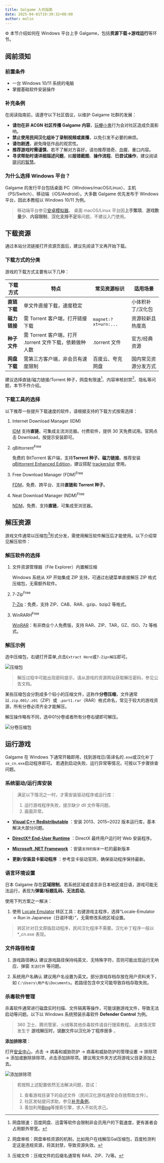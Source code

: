 ```yaml
---
title: Galgame 入坑指南
date: 2025-04-01T19:39:32+08:00
author: molin
---
```


⚙ 本节介绍如何在 Windows 平台上手 Galgame，包括**资源下载->游戏运行**等环节。

<!--more-->

## 阅前须知

### 前置条件
- 一台 Windows 10/11 系统的电脑
- 掌握基础软件安装操作

### 补充条例

在阅读指南前，请遵守以下社区倡议，以维护 Galgame 社群的发展：

- **请勿在非 ACGN 社区传播 Galgame 内容**，[玩梗小鬼](https://mzh.moegirl.org.cn/%E5%B0%8F%E9%AC%BC)行为会对社区造成负面影响。
- **禁止使用民间汉化组补丁录制视频或直播**，以免引发不必要的麻烦。
- **请勿剧透**，避免降低作品的观赏性。
- **推荐游戏时需谨慎**，若不了解对方喜好，请勿推荐猎奇、血腥、重口内容。
- **寻求帮助时请详细描述问题**，如**报错截图**、**操作流程**、**已尝试操作**，建议阅读[提问的智慧](https://soc.ustc.edu.cn/CODH/other/ask/)。

### 为什么选择 Windows 平台？

Galgame 的发行平台包括桌面 PC（Windows/macOS/Linux）、主机（PS/Switch）、移动端（iOS/Android）。大多数 Galgame 优先发布于 Windows 平台，因此本教程以 Windows 10/11 为例。

> 移动端平台参见[安卓模拟器](/docs/%E5%90%84%E7%A7%8D%E6%A8%A1%E6%8B%9F%E5%99%A8%E4%BB%8B%E7%BB%8D/)。
> 桌面 macOS/Linux 平台因**上手繁琐**、**游戏数量少**、**内容限制**、**汉化支持不足**等问题，不建议入门使用。

## 下载资源

通过本站分流链接打开资源页面后，建议先阅读下文再开始下载。

### 下载方式的分类

游戏的下载方式主要有以下几种：

| 下载方式     | 特点                                                    | 常见资源标识         | 适用场景             |
| ------------ | ------------------------------------------------------- | -------------------- | -------------------- |
| **直链下载** | 单文件直接下载，速度稳定                                |                      | 小体积补丁/汉化包    |
| **磁力链接** | 需 Torrent 客户端，打开链接下载                         | `magnet:?xt=urn:...` | 资源较新且热度高     |
| **种子文件** | 需 Torrent 客户端，打开 .torrent 文件下载，依赖做种人数 | .torrent 文件        | 官方/经典资源        |
| **网盘下载** | 需第三方客户端，非会员有速度限制                        | 百度云、夸克网盘     | 国内常见资源分发方式 |

建议选择直链/磁力链接/Torrent 种子，网盘有限速[^speed]、内容审核封禁[^ban]、隐私等问题，本节不作介绍。

### 下载工具的选择

以下推荐一些提升下载速度的软件，请根据支持的下载方式按需选择：

1. Internet Download Manager (IDM)

   [IDM](https://www.internetdownloadmanager.com/) 支持**直链**，可集成主流浏览器。付费软件，提供 30 天免费试用。官网点击 Download，按提示安装即可。

2. qBittorrent<sup>Free</sup>

   免费的 BitTorrent 客户端，支持**Torrent 种子、磁力链接**。推荐安装 [qBittorrent Enhanced Edition](https://github.com/c0re100/qBittorrent-Enhanced-Edition/releases)，建议搭配 [trackerslist](https://trackerslist.com/) 使用。

3. Free Download Manager (FDM)<sup>Free</sup>

   [FDM](https://www.freedownloadmanager.org/zh/)，免费、跨平台、支持**直链和 Torrent 种子**。

4. Neat Download Manager (NDM)<sup>Free</sup>

   [NDM](https://neatdownloadmanager.com/index.php/en/)，免费、支持**直链**，可集成至浏览器。

## 解压资源

游戏文件通常以压缩包[^compress]形式分发，需使用解压软件解压后才能使用。以下介绍常见解压软件：

### 解压软件的选择

1. 文件资源管理器（File Explorer）内置解压缩

   Windows 系统从 XP 开始集成 ZIP 支持，可通过右键菜单直接解压 ZIP 格式压缩包，无需额外软件。

2. 7-Zip<sup>Free</sup>

   [7-Zip](https://sparanoid.com/lab/7z/)：免费，支持 ZIP、CAB、RAR、gzip、bzip2 等格式。

3. WinRARH<sup>Free</sup>

   [WinRAR](https://www.winrar.com.cn/)：有非商业个人免费版，支持 RAR、ZIP、TAR，GZ、ISO、7z 等格式。

### 解压示例

选中压缩包，右键打开菜单,点击`Extract Here`或`7-Zip>解压`即可。

![压缩包](/img/1744642505.avif)

> 解压过程中可能出现密码提示，请从游戏的资源网站获取解压密码，参见公告文档。

某些压缩包会分割成多个较小的压缩文件，这称作**分卷压缩**，文件通常以`.zip.001/.z01`（ZIP）或` .part1.rar`（RAR）格式命名，常见于较大的游戏资源，所有分卷必须齐全才能解压。

解压操作略有不同，选中01分卷或者所有分卷右键即可解压。

![分卷压缩包](/img/1744642255.avif)

## 运行游戏

Galgame 在 Windows 下通常开箱即用，找到游戏日/英译名的`.exe`或汉化补丁`xx_cn.exe`启动程序即可。
若遇到启动失败、运行异常等情况，可按以下步骤排查问题。

### 系统驱动/运行库安装

> 满足以下情况之一时，才需安装驱动程序或运行库：
> 1. 运行游戏程序失败，提示缺少 dll 文件等问题。
> 2. 画面异常。

- **[Visual C++ Redistributable](https://learn.microsoft.com/zh-cn/cpp/windows/latest-supported-vc-redist?view=msvc-170)**
  ：安装 2013、2015~2022 版本运行库，基本解决大部分问题。

- **[DirectX® End-User Runtime](http://www.microsoft.com/zh-cn/download/details.aspx?id=35&751be11f-ede8-5a0c-058c-2ee190a24fa6=True)**
  ：DirectX 最终用户运行时 Web 安装程序。

- **[Microsoft .NET Framework](https://dotnet.microsoft.com/zh-cn/download/dotnet-framework)**
   ：安装`支持的版本`一栏的最新版本
- **更新/安装显卡驱动程序**
   ：参考显卡驱动官网，确保驱动程序保持最新。

### 语言环境设置

日本 Galgame 存在**区域限制**。若系统区域或语言非日本地区或日语，游戏可能无法运行，表现为**弹窗/标题乱码、无法启动**。

使用下列方案之一解决：

1. 使用 [Locale Emulator](https://github.com/xupefei/Locale-Emulator) 转区工具：右键游戏主程序，选择“Locale-Emulator → Run in Japanese（日语环境）”，无需修改系统区域设置。

> 转区针对日文原版启动程序，民间汉化程序不需要。汉化补丁程序一般以 *_cn.exe 表现。

### 文件路径检查

1. 游戏路径确认
   建议游戏路径保持纯英文、无特殊字符，否则可能出现运行无响应、弹窗 `无法打开` 等问题。

2. 系统用户名确认
   建议用户名设置为英文。部分游戏存档存放在用户资料夹下，如 `C:\Users\用户名\Documents`。若路径包含中文可能导致存档存取失败。

### 杀毒软件管理

杀毒软件通常进行磁盘实时扫描、文件隔离等操作，可能误删游戏文件，导致无法启动等问题。以下以 Windows 系统预装杀毒软件 **Defender Control** 为例。

> 360 卫士、腾讯管家、火绒等其他杀毒软件请自行搜索教程。
> 此类情况常发生于 **游戏解压时，误删文件以汉化补丁程序居多** 。

**添加排除项**：

打开[安全中心](ms-settings:windowsdefender)，点击 -> 病毒和威胁防护 -> 病毒和威胁防护的管理设置 -> 排除项 -> 添加或删除排除项，点击添加排除项。建议用文件夹方式将游戏父目录添加上去。

![添加排除项](/img/1744214511.avif)

> 若按照上述配置依然无法解决问题，尝试：
> 1. 查看游戏目录下的自述文件（民间汉化游戏通常会存放帮助文件）。
> 2. 社区发帖提问求助，参见[补充条例](/docs/build_env_windows/#2-补充条例)。
> 3. 善加利用[Bing](https://cn.bing.com)等搜索引擎，求人不如先求己。

[^compress]:压缩文件：压缩文件的后缀名通常有 RAR、ZIP、7z等。
[^ban]:网盘审核：网盘审核资源的机制，比如用户在线解压Gal压缩包，百度检测判定这是违规资源，将其封禁，导致资源失效。
[^speed]:网盘限速：百度网盘、迅雷等软件会限制非会员用户的下载速度，更有甚者会占用额外带宽。
